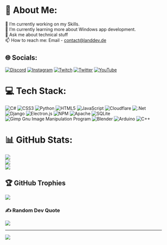 # 💫 About Me:
🔭 I’m currently working on my Skills.<br>🌱 I’m currently learning more about Windows app development.<br>💬 Ask me about technical stuff<br>📫 How to reach me: Email - contact@landdev.de


## 🌐 Socials:
[![Discord](https://img.shields.io/badge/Discord-%237289DA.svg?logo=discord&logoColor=white)](https://discord.gg/5NAcpJVWN7) [![Instagram](https://img.shields.io/badge/Instagram-%23E4405F.svg?logo=Instagram&logoColor=white)](https://instagram.com/landdevde) [![Twitch](https://img.shields.io/badge/Twitch-%239146FF.svg?logo=Twitch&logoColor=white)](https://twitch.tv/landdevde) [![Twitter](https://img.shields.io/badge/Twitter-%231DA1F2.svg?logo=Twitter&logoColor=white)](https://twitter.com/landdevde) [![YouTube](https://img.shields.io/badge/YouTube-%23FF0000.svg?logo=YouTube&logoColor=white)](https://youtube.com/@UCy_fFh1ypPIi7EWGqvAO2gQ) 

# 💻 Tech Stack:
![C#](https://img.shields.io/badge/c%23-%23239120.svg?style=for-the-badge&logo=c-sharp&logoColor=white) ![CSS3](https://img.shields.io/badge/css3-%231572B6.svg?style=for-the-badge&logo=css3&logoColor=white) ![Python](https://img.shields.io/badge/python-3670A0?style=for-the-badge&logo=python&logoColor=ffdd54) ![HTML5](https://img.shields.io/badge/html5-%23E34F26.svg?style=for-the-badge&logo=html5&logoColor=white) ![JavaScript](https://img.shields.io/badge/javascript-%23323330.svg?style=for-the-badge&logo=javascript&logoColor=%23F7DF1E) ![Cloudflare](https://img.shields.io/badge/Cloudflare-F38020?style=for-the-badge&logo=Cloudflare&logoColor=white) ![.Net](https://img.shields.io/badge/.NET-5C2D91?style=for-the-badge&logo=.net&logoColor=white) ![Django](https://img.shields.io/badge/django-%23092E20.svg?style=for-the-badge&logo=django&logoColor=white) ![Electron.js](https://img.shields.io/badge/Electron-191970?style=for-the-badge&logo=Electron&logoColor=white) ![NPM](https://img.shields.io/badge/NPM-%23000000.svg?style=for-the-badge&logo=npm&logoColor=white) ![Apache](https://img.shields.io/badge/apache-%23D42029.svg?style=for-the-badge&logo=apache&logoColor=white) ![SQLite](https://img.shields.io/badge/sqlite-%2307405e.svg?style=for-the-badge&logo=sqlite&logoColor=white) ![Gimp Gnu Image Manipulation Program](https://img.shields.io/badge/Gimp-657D8B?style=for-the-badge&logo=gimp&logoColor=FFFFFF) ![Blender](https://img.shields.io/badge/blender-%23F5792A.svg?style=for-the-badge&logo=blender&logoColor=white) ![Arduino](https://img.shields.io/badge/-Arduino-00979D?style=for-the-badge&logo=Arduino&logoColor=white) ![C++](https://img.shields.io/badge/c++-%2300599C.svg?style=for-the-badge&logo=c%2B%2B&logoColor=white)
# 📊 GitHub Stats:
![](https://github-readme-stats.vercel.app/api?username=landdevde&theme=dark&hide_border=false&include_all_commits=false&count_private=true)<br/>
![](https://github-readme-streak-stats.herokuapp.com/?user=landdevde&theme=dark&hide_border=false)<br/>
![](https://github-readme-stats.vercel.app/api/top-langs/?username=landdevde&theme=dark&hide_border=false&include_all_commits=false&count_private=true&layout=compact)

## 🏆 GitHub Trophies
![](https://github-profile-trophy.vercel.app/?username=landdevde&theme=radical&no-frame=false&no-bg=true&margin-w=4)

### ✍️ Random Dev Quote
![](https://quotes-github-readme.vercel.app/api?type=horizontal&theme=radical)

---
[![](https://visitcount.itsvg.in/api?id=landdevde&icon=5&color=1)](https://visitcount.itsvg.in)

<!-- Proudly created with GPRM ( https://gprm.itsvg.in ) -->

